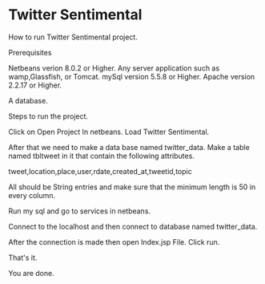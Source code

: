 # Twitter Sentimental

How to run Twitter Sentimental project.

Prerequisites

Netbeans verion 8.0.2 or Higher.
Any server application such as wamp,Glassfish, or Tomcat.
mySql version 5.5.8 or Higher.
Apache version 2.2.17 or Higher.

A database.

Steps to run the project.

Click on Open Project In netbeans.
Load Twitter Sentimental.

After that we need to make a data base named twitter_data.
Make a table named tbltweet in it that contain the following attributes.

tweet,location,place,user,rdate,created_at,tweetid,topic

All should be String entries and make sure that the minimum length is 50 in every column.

Run my sql and go to services in netbeans.

Connect to the localhost and then connect to database named twitter_data.

After the connection is made then open Index.jsp File.
Click run.

That's it.

You are done.
